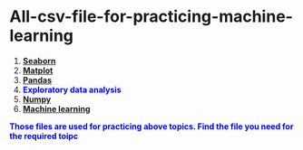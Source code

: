 # All-csv-file-for-practicing-machine-learning

1. **[Seaborn](https://github.com/romantalukdar346/Seaborn)**
2. **[Matplot](https://github.com/romantalukdar346/Matplotlib)**
3. **[Pandas](https://github.com/romantalukdar346/Pandas)**
4. **<font color="blue">Exploratory data analysis</font>**
5. **[Numpy](https://github.com/romantalukdar346/Numpy)**
6. **[Machine learning](https://github.com/romantalukdar346/Machine_learning)**

<font color="blue">**Those files are used for practicing above topics. Find the file you need for the required toipc**</font>

